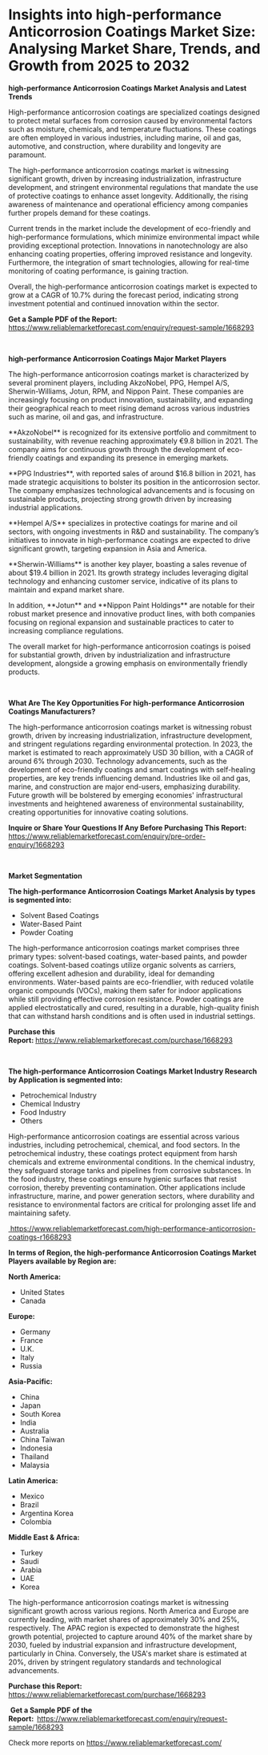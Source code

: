 <p><h1>Insights into high-performance Anticorrosion Coatings Market Size: Analysing Market Share, Trends, and Growth from 2025 to 2032</h1></p><p><strong>high-performance Anticorrosion Coatings Market Analysis and Latest Trends</strong></p>
<p><p>High-performance anticorrosion coatings are specialized coatings designed to protect metal surfaces from corrosion caused by environmental factors such as moisture, chemicals, and temperature fluctuations. These coatings are often employed in various industries, including marine, oil and gas, automotive, and construction, where durability and longevity are paramount.</p><p>The high-performance anticorrosion coatings market is witnessing significant growth, driven by increasing industrialization, infrastructure development, and stringent environmental regulations that mandate the use of protective coatings to enhance asset longevity. Additionally, the rising awareness of maintenance and operational efficiency among companies further propels demand for these coatings.</p><p>Current trends in the market include the development of eco-friendly and high-performance formulations, which minimize environmental impact while providing exceptional protection. Innovations in nanotechnology are also enhancing coating properties, offering improved resistance and longevity. Furthermore, the integration of smart technologies, allowing for real-time monitoring of coating performance, is gaining traction. </p><p>Overall, the high-performance anticorrosion coatings market is expected to grow at a CAGR of 10.7% during the forecast period, indicating strong investment potential and continued innovation within the sector.</p></p>
<p><strong>Get a Sample PDF of the Report:&nbsp;</strong> <a href="https://www.reliablemarketforecast.com/enquiry/request-sample/1668293?utm_campaign=3458&utm_medium=2&utm_source=Github&utm_content=ia&utm_term=02042025&utm_id=high-performance-anticorrosion-coatings">https://www.reliablemarketforecast.com/enquiry/request-sample/1668293</a></p>
<p>&nbsp;</p>
<p><strong>high-performance Anticorrosion Coatings Major Market Players</strong></p>
<p><p>The high-performance anticorrosion coatings market is characterized by several prominent players, including AkzoNobel, PPG, Hempel A/S, Sherwin-Williams, Jotun, RPM, and Nippon Paint. These companies are increasingly focusing on product innovation, sustainability, and expanding their geographical reach to meet rising demand across various industries such as marine, oil and gas, and infrastructure.</p><p>**AkzoNobel** is recognized for its extensive portfolio and commitment to sustainability, with revenue reaching approximately €9.8 billion in 2021. The company aims for continuous growth through the development of eco-friendly coatings and expanding its presence in emerging markets.</p><p>**PPG Industries**, with reported sales of around $16.8 billion in 2021, has made strategic acquisitions to bolster its position in the anticorrosion sector. The company emphasizes technological advancements and is focusing on sustainable products, projecting strong growth driven by increasing industrial applications.</p><p>**Hempel A/S** specializes in protective coatings for marine and oil sectors, with ongoing investments in R&D and sustainability. The company’s initiatives to innovate in high-performance coatings are expected to drive significant growth, targeting expansion in Asia and America.</p><p>**Sherwin-Williams** is another key player, boasting a sales revenue of about $19.4 billion in 2021. Its growth strategy includes leveraging digital technology and enhancing customer service, indicative of its plans to maintain and expand market share.</p><p>In addition, **Jotun** and **Nippon Paint Holdings** are notable for their robust market presence and innovative product lines, with both companies focusing on regional expansion and sustainable practices to cater to increasing compliance regulations.</p><p>The overall market for high-performance anticorrosion coatings is poised for substantial growth, driven by industrialization and infrastructure development, alongside a growing emphasis on environmentally friendly products.</p></p>
<p>&nbsp;</p>
<p><strong>What Are The Key Opportunities For high-performance Anticorrosion Coatings Manufacturers?</strong></p>
<p><p>The high-performance anticorrosion coatings market is witnessing robust growth, driven by increasing industrialization, infrastructure development, and stringent regulations regarding environmental protection. In 2023, the market is estimated to reach approximately USD 30 billion, with a CAGR of around 6% through 2030. Technology advancements, such as the development of eco-friendly coatings and smart coatings with self-healing properties, are key trends influencing demand. Industries like oil and gas, marine, and construction are major end-users, emphasizing durability. Future growth will be bolstered by emerging economies' infrastructural investments and heightened awareness of environmental sustainability, creating opportunities for innovative coating solutions.</p></p>
<p><strong>Inquire or Share Your Questions If Any Before Purchasing This Report:</strong> <a href="https://www.reliablemarketforecast.com/enquiry/pre-order-enquiry/1668293?utm_campaign=3458&utm_medium=2&utm_source=Github&utm_content=ia&utm_term=02042025&utm_id=high-performance-anticorrosion-coatings">https://www.reliablemarketforecast.com/enquiry/pre-order-enquiry/1668293</a></p>
<p>&nbsp;</p>
<p><strong>Market Segmentation</strong></p>
<p><strong>The high-performance Anticorrosion Coatings Market Analysis by types is segmented into:</strong></p>
<p><ul><li>Solvent Based Coatings</li><li>Water-Based Paint</li><li>Powder Coating</li></ul></p>
<p><p>The high-performance anticorrosion coatings market comprises three primary types: solvent-based coatings, water-based paints, and powder coatings. Solvent-based coatings utilize organic solvents as carriers, offering excellent adhesion and durability, ideal for demanding environments. Water-based paints are eco-friendlier, with reduced volatile organic compounds (VOCs), making them safer for indoor applications while still providing effective corrosion resistance. Powder coatings are applied electrostatically and cured, resulting in a durable, high-quality finish that can withstand harsh conditions and is often used in industrial settings.</p></p>
<p><strong>Purchase this Report:&nbsp;</strong><a href="https://www.reliablemarketforecast.com/purchase/1668293?utm_campaign=3458&utm_medium=2&utm_source=Github&utm_content=ia&utm_term=02042025&utm_id=high-performance-anticorrosion-coatings">https://www.reliablemarketforecast.com/purchase/1668293</a></p>
<p>&nbsp;</p>
<p><strong>The high-performance Anticorrosion Coatings Market Industry Research by Application is segmented into:</strong></p>
<p><ul><li>Petrochemical Industry</li><li>Chemical Industry</li><li>Food Industry</li><li>Others</li></ul></p>
<p><p>High-performance anticorrosion coatings are essential across various industries, including petrochemical, chemical, and food sectors. In the petrochemical industry, these coatings protect equipment from harsh chemicals and extreme environmental conditions. In the chemical industry, they safeguard storage tanks and pipelines from corrosive substances. In the food industry, these coatings ensure hygienic surfaces that resist corrosion, thereby preventing contamination. Other applications include infrastructure, marine, and power generation sectors, where durability and resistance to environmental factors are critical for prolonging asset life and maintaining safety.</p></p>
<p><a href="https://www.reliablemarketforecast.com/high-performance-anticorrosion-coatings-r1668293?utm_campaign=3458&utm_medium=2&utm_source=Github&utm_content=ia&utm_term=02042025&utm_id=high-performance-anticorrosion-coatings">&nbsp;https://www.reliablemarketforecast.com/high-performance-anticorrosion-coatings-r1668293</a></p>
<p><strong>In terms of Region, the high-performance Anticorrosion Coatings Market Players available by Region are:</strong></p>
<p>
    <p> <strong> North America: </strong>
        <ul>
            <li>United States</li>
            <li>Canada</li>
        </ul>
        </p> 
    <p> <strong> Europe: </strong>
        <ul>
            <li>Germany</li>
            <li>France</li>
            <li>U.K.</li>
            <li>Italy</li>
            <li>Russia</li>
        </ul>
        </p> 
    <p> <strong> Asia-Pacific: </strong>
        <ul>
            <li>China</li>
            <li>Japan</li>
            <li>South Korea</li>
            <li>India</li>
            <li>Australia</li>
            <li>China Taiwan</li>
            <li>Indonesia</li>
            <li>Thailand</li>
            <li>Malaysia</li>
        </ul>
        </p> 
    <p> <strong> Latin America: </strong>
        <ul>
            <li>Mexico</li>
            <li>Brazil</li>
            <li>Argentina Korea</li>
            <li>Colombia</li>
        </ul>
        </p> 
    <p> <strong> Middle East & Africa: </strong>
        <ul>
            <li>Turkey</li>
            <li>Saudi</li>
            <li>Arabia</li>
            <li>UAE</li>
            <li>Korea</li>
        </ul>
    </p>
    </p>
<p><p>The high-performance anticorrosion coatings market is witnessing significant growth across various regions. North America and Europe are currently leading, with market shares of approximately 30% and 25%, respectively. The APAC region is expected to demonstrate the highest growth potential, projected to capture around 40% of the market share by 2030, fueled by industrial expansion and infrastructure development, particularly in China. Conversely, the USA's market share is estimated at 20%, driven by stringent regulatory standards and technological advancements.</p></p>
<p><strong>Purchase this Report: </strong><a href="https://www.reliablemarketforecast.com/purchase/1668293?utm_campaign=3458&utm_medium=2&utm_source=Github&utm_content=ia&utm_term=02042025&utm_id=high-performance-anticorrosion-coatings">https://www.reliablemarketforecast.com/purchase/1668293</a></p>
<p>&nbsp;<strong>Get a Sample PDF of the Report:&nbsp;&nbsp;</strong><a href="https://www.reliablemarketforecast.com/enquiry/request-sample/1668293?utm_campaign=3458&utm_medium=2&utm_source=Github&utm_content=ia&utm_term=02042025&utm_id=high-performance-anticorrosion-coatings">https://www.reliablemarketforecast.com/enquiry/request-sample/1668293</a></p>
<p><strong></strong></p>
<p>Check more reports on <a href="https://www.reliablemarketforecast.com/?utm_campaign=3458&utm_medium=2&utm_source=Github&utm_content=ia&utm_term=02042025&utm_id=high-performance-anticorrosion-coatings">https://www.reliablemarketforecast.com/</a></p>